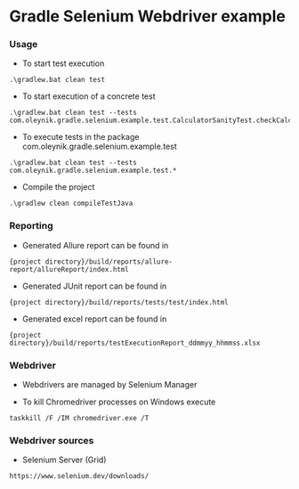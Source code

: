 # Gradle Selenium Webdriver example

### Usage

* To start test execution

```
.\gradlew.bat clean test
```

* To start execution of a concrete test

```
.\gradlew.bat clean test --tests com.oleynik.gradle.selenium.example.test.CalculatorSanityTest.checkCalculatorOpening
```
* To execute tests in the package com.oleynik.gradle.selenium.example.test

```
.\gradlew.bat clean test --tests com.oleynik.gradle.selenium.example.test.* 
```
* Compile the project

```
.\gradlew clean compileTestJava
```

### Reporting

* Generated Allure report can be found in
```
{project directory}/build/reports/allure-report/allureReport/index.html
```

* Generated JUnit report can be found in
```
{project directory}/build/reports/tests/test/index.html
```
* Generated excel report can be found in
```
{project directory}/build/reports/testExecutionReport_ddmmyy_hhmmss.xlsx
```
### Webdriver

* Webdrivers are managed by Selenium Manager

* To kill Chromedriver processes on Windows execute
```
taskkill /F /IM chromedriver.exe /T
```

### Webdriver sources

* Selenium Server (Grid)
```
https://www.selenium.dev/downloads/
```
